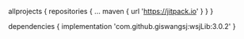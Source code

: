 
allprojects {
    repositories {
        ...
        maven { url 'https://jitpack.io' }
    }
}

dependencies {
    implementation 'com.github.giswangsj:wsjLib:3.0.2'
}
